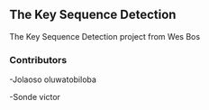 ## The Key Sequence Detection 

The Key Sequence Detection project from Wes Bos

### Contributors 
-Jolaoso oluwatobiloba

-Sonde victor
